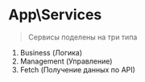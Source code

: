 # App\Services

> Сервисы поделены на три типа
1. Business (Логика)
2. Management (Управление)
3. Fetch (Получение данных по API)


<!-- @deprecated
> Основная бизнес-логика приложения, которая напрямую 
> не входит в обработку HTTP запросов
> 
> Это основное отличие от `App\Http\Services`

## Внутренняя структура

- **Builders** - конструкторы отчетов
- **Interfaces** - интерфейсы 
- **Collections** - коллекции 
- **Traits** - трейты

### Абстракции:
- **AbstractBuilder.php** - абстракция конструктора
- **AbstractMetadater.php** - абстракция конструктора мета-полей
- **AbstractExporter.php** - абстракция экспорта в Excel

### Коллекции:
- **FetchedDataCollection** - полученные из API данные
- **ProcessedDataCollection** - подготовленные данные для отчета
- **MetadataCollection** - коллекция мета-данных

### Трейты:

Вынес установку токенов в трейты:
- **WithOzonToken** - метод setToken устанавливающий токен для Ozon 
- **WithWildberriesToken** метод setToken для Wildberries


### Конструкторы отчетов (Builders)

Внутренняя структура конструктора следующая:
- `{отчет}` (ex. StocksReport)
  - `{маркетплейс}` *(ex. Wildberries)*
    - `Builder` - главный класс конструктора
    - `Processor` - обработчик ответа из API
    - `Metadater` - конструктор мета-данных
    - Папка `Processors` - декомпозиция обработки запроса

---
## Жизненный цикл

1. Вызов конструктора `Builder::getReport() <array>`
2. Получение данных из API `Builder::fetchData() <FetchedDataCollection>`
3. Постобработка данных `Builder::prepareData() <ProcessedDataCollection>` 
   1. `Processor::processData($fetchedData) <ProcessedDataCollection>`
   2. Внутри `Processor::class` вызываются подпроцессоры из папки `Processors`
4. Получение метаданных `Metadater::getMetadata() <MetadataCollection>`

 -->
